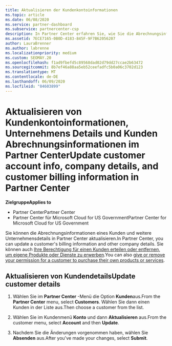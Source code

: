 ```yaml
---
title: Aktualisieren der Kundenkontoinformationen
ms.topic: article
ms.date: 06/08/2020
ms.service: partner-dashboard
ms.subservice: partnercenter-csp
description: In Partner Center erfahren Sie, wie Sie die Abrechnungsinformationen eines Kunden aktualisieren oder Unternehmens Details aktualisieren.
ms.assetid: 7ECE7165-0B0D-4183-845F-9F7B62056207
author: LauraBrenner
ms.author: labrenne
ms.localizationpriority: medium
ms.custom: SEOMAY.20
ms.openlocfilehash: f1ad9fbefd5c89568dad02d79dd27ccae2b63472
ms.sourcegitcommit: 8b7ef46a88aa5eb52ceefadfc5b0a06c3702d123
ms.translationtype: MT
ms.contentlocale: de-DE
ms.lasthandoff: 06/09/2020
ms.locfileid: "84603899"
---
```

# <a name="update-customer-account-info-company-details-and-customer-billing-information-in-partner-center"></a><span data-ttu-id="c74cb-103">Aktualisieren von Kundenkontoinformationen, Unternehmens Details und Kunden Abrechnungsinformationen im Partner Center</span><span class="sxs-lookup"><span data-stu-id="c74cb-103">Update customer account info, company details, and customer billing information in Partner Center</span></span>

<span data-ttu-id="c74cb-104">**Zielgruppe**</span><span class="sxs-lookup"><span data-stu-id="c74cb-104">**Applies to**</span></span>

- <span data-ttu-id="c74cb-105">Partner Center</span><span class="sxs-lookup"><span data-stu-id="c74cb-105">Partner Center</span></span>
- <span data-ttu-id="c74cb-106">Partner Center für Microsoft Cloud for US Government</span><span class="sxs-lookup"><span data-stu-id="c74cb-106">Partner Center for Microsoft Cloud for US Government</span></span>

<span data-ttu-id="c74cb-107">Sie können die Abrechnungsinformationen eines Kunden und weitere Unternehmensdetails in Partner Center aktualisieren.</span><span class="sxs-lookup"><span data-stu-id="c74cb-107">In Partner Center, you can update a customer's billing information and other company details.</span></span> <span data-ttu-id="c74cb-108">Sie können auch [Ihre Berechtigung für einen Kunden erteilen oder entfernen, um eigene Produkte oder Dienste zu erwerben](give-customers-permission.md).</span><span class="sxs-lookup"><span data-stu-id="c74cb-108">You can also [give or remove your permission for a customer to purchase their own products or services](give-customers-permission.md).</span></span>

## <a name="update-customer-details"></a><span data-ttu-id="c74cb-109">Aktualisieren von Kundendetails</span><span class="sxs-lookup"><span data-stu-id="c74cb-109">Update customer details</span></span>

1. <span data-ttu-id="c74cb-110">Wählen Sie im **Partner Center** -Menü die Option **Kunden**aus.</span><span class="sxs-lookup"><span data-stu-id="c74cb-110">From the **Partner Center** menu, select **Customers**.</span></span> <span data-ttu-id="c74cb-111">Wählen Sie dann einen Kunden in der Liste aus.</span><span class="sxs-lookup"><span data-stu-id="c74cb-111">Then choose a customer from the list.</span></span>

2. <span data-ttu-id="c74cb-112">Wählen Sie im Kundenmenü **Konto** und dann **Aktualisieren** aus.</span><span class="sxs-lookup"><span data-stu-id="c74cb-112">From the customer menu, select **Account** and then **Update**.</span></span>

3. <span data-ttu-id="c74cb-113">Nachdem Sie die Änderungen vorgenommen haben, wählen Sie **Absenden** aus.</span><span class="sxs-lookup"><span data-stu-id="c74cb-113">After you've made your changes, select **Submit**.</span></span>